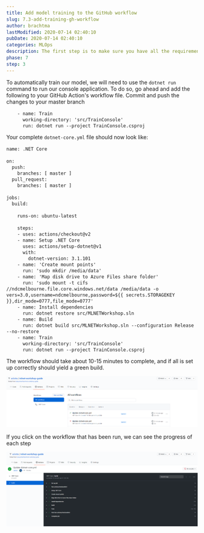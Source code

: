 ```yaml
---
title: Add model training to the GitHub workflow
slug: 7.3-add-training-gh-workflow
author: brachtma
lastModified: 2020-07-14 02:40:10
pubDate: 2020-07-14 02:40:10
categories: MLOps
description: The first step is to make sure you have all the requirements and to clone the workshop source code.
phase: 7
step: 3
---
```


To automatically train our model, we will need to use the `dotnet run` command to run our console application.
To do so, go ahead and add the following to your GitHub Action's workflow file. Commit and push the changes to your master branch
```
    - name: Train
      working-directory: 'src/TrainConsole'
      run: dotnet run --project TrainConsole.csproj
```

Your complete `dotnet-core.yml` file should now look like: 

```
name: .NET Core

on:
  push:
    branches: [ master ]
  pull_request:
    branches: [ master ]
  
jobs:
  build:

    runs-on: ubuntu-latest

    steps:        
    - uses: actions/checkout@v2
    - name: Setup .NET Core
      uses: actions/setup-dotnet@v1
      with:
        dotnet-version: 3.1.101   
    - name: 'Create mount points'
      run: 'sudo mkdir /media/data'
    - name: 'Map disk drive to Azure Files share folder'
      run: 'sudo mount -t cifs //ndcmelbourne.file.core.windows.net/data /media/data -o vers=3.0,username=ndcmelbourne,password=${{ secrets.STORAGEKEY }},dir_mode=0777,file_mode=0777'
    - name: Install dependencies
      run: dotnet restore src/MLNETWorkshop.sln
    - name: Build
      run: dotnet build src/MLNETWorkshop.sln --configuration Release --no-restore
    - name: Train
      working-directory: 'src/TrainConsole'
      run: dotnet run --project TrainConsole.csproj 
```

The workflow should take about 10-15 minutes to complete, and if all is set up correctly should yield a green build.

![7-4-build](./media/7-4-build.PNG)

If you click on the workflow that has been run, we can see the progress of each step

![7-4-build-details](./media/7-4-build-details.PNG)